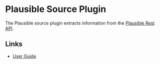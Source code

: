 # Plausible Source Plugin

The Plausible source plugin extracts information from the [Plausible Rest API](https://plausible.io/docs/stats-api).

## Links

- [User Guide](https://cloudquery.io/docs/plugins/sources/plausible/overview)

